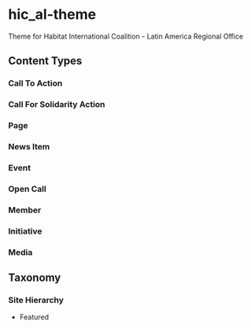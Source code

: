 # hic_al-theme

Theme for Habitat International Coalition - Latin America Regional Office


## Content Types

### Call To Action

### Call For Solidarity Action

### Page

### News Item

### Event

### Open Call

### Member

### Initiative

### Media


## Taxonomy


### Site Hierarchy

- Featured  
